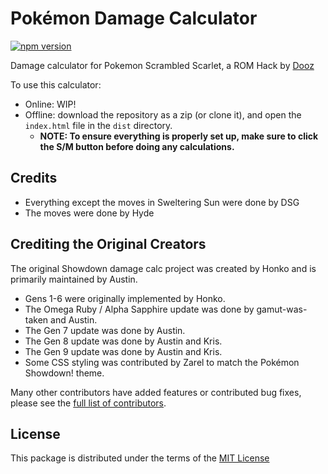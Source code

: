 # Pokémon Damage Calculator

[![npm version](https://img.shields.io/npm/v/@smogon/calc.svg)](https://www.npmjs.com/package/@smogon/calc)&nbsp;

Damage calculator for Pokemon Scrambled Scarlet, a ROM Hack by [Dooz](https://www.youtube.com/@doozsromhacks)

To use this calculator:

-   Online: WIP!
-   Offline: download the repository as a zip (or clone it), and open the `index.html` file in the `dist` directory.
    -   **NOTE: To ensure everything is properly set up, make sure to click the S/M button before doing any calculations.**

## Credits

-   Everything except the moves in Sweltering Sun were done by DSG
-   The moves were done by Hyde

## Crediting the Original Creators

The original Showdown damage calc project was created by Honko and is primarily maintained by Austin.

-   Gens 1-6 were originally implemented by Honko.
-   The Omega Ruby / Alpha Sapphire update was done by gamut-was-taken and Austin.
-   The Gen 7 update was done by Austin.
-   The Gen 8 update was done by Austin and Kris.
-   The Gen 9 update was done by Austin and Kris.
-   Some CSS styling was contributed by Zarel to match the Pokémon Showdown! theme.

Many other contributors have added features or contributed bug fixes, please see the
[full list of contributors](https://github.com/DarkShinyGiratina/Sweltering-Sun-Damage-Calc/graphs/contributors).

## License

This package is distributed under the terms of the [MIT License](https://github.com/DarkShinyGiratina/Sweltering-Sun-Damage-Calc/blob/master/LICENSE)
